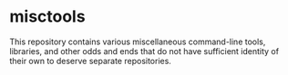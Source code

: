 # misctools

This repository contains various miscellaneous command-line tools, libraries,
and other odds and ends that do not have sufficient identity of their own to
deserve separate repositories.

